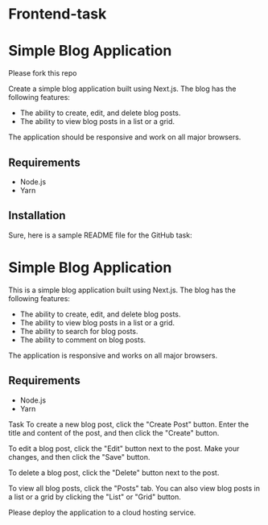 # Frontend-task

# Simple Blog Application

Please fork this repo 

Create a simple blog application built using Next.js. The blog has the following features:

* The ability to create, edit, and delete blog posts.
* The ability to view blog posts in a list or a grid.


The application should be responsive and work on all major browsers.

## Requirements

* Node.js
* Yarn

## Installation

Sure, here is a sample README file for the GitHub task:

# Simple Blog Application

This is a simple blog application built using Next.js. The blog has the following features:

* The ability to create, edit, and delete blog posts.
* The ability to view blog posts in a list or a grid.
* The ability to search for blog posts.
* The ability to comment on blog posts.

The application is responsive and works on all major browsers.

## Requirements

* Node.js
* Yarn


Task
To create a new blog post, click the "Create Post" button. Enter the title and content of the post, and then click the "Create" button.

To edit a blog post, click the "Edit" button next to the post. Make your changes, and then click the "Save" button.

To delete a blog post, click the "Delete" button next to the post.

To view all blog posts, click the "Posts" tab. You can also view blog posts in a list or a grid by clicking the "List" or "Grid" button.


Please deploy the application to a cloud hosting service.

